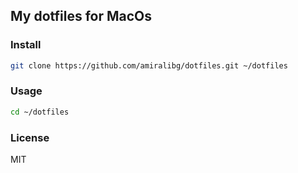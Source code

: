 ## My dotfiles for MacOs

### Install

```bash
git clone https://github.com/amiralibg/dotfiles.git ~/dotfiles
```

### Usage

```bash
cd ~/dotfiles
```

### License

MIT
